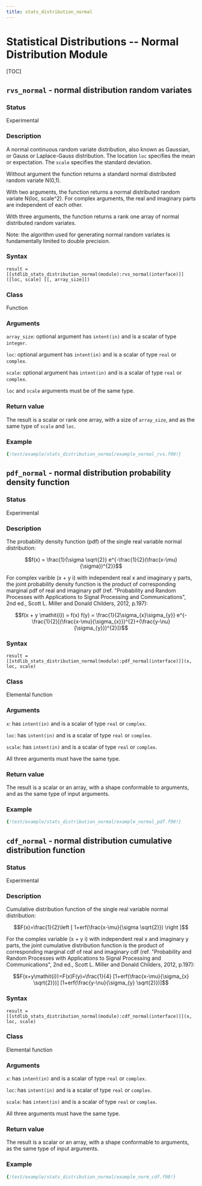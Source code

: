 ```yaml
---
title: stats_distribution_normal
---
```


# Statistical Distributions -- Normal Distribution Module

[TOC]

## `rvs_normal` - normal distribution random variates

### Status

Experimental

### Description

A normal continuous random variate distribution, also known as Gaussian, or Gauss or Laplace-Gauss distribution. The location `loc` specifies the mean or expectation. The `scale` specifies the standard deviation. 

Without argument the function returns a standard normal distributed random variate N(0,1).

With two arguments, the function returns a normal distributed random variate N(loc, scale^2). For complex arguments, the real and imaginary parts are independent of each other.

With three arguments, the function returns a rank one array of normal distributed random variates.

Note: the algorithm used for generating normal random variates is fundamentally limited to double precision.

### Syntax

`result = [[stdlib_stats_distribution_normal(module):rvs_normal(interface)]]([loc, scale] [[, array_size]])`

### Class

Function

### Arguments

`array_size`: optional argument has `intent(in)` and is a scalar of type `integer`.

`loc`: optional argument has `intent(in)` and is a scalar of type `real` or `complex`.

`scale`: optional argument has `intent(in)` and is a scalar of type `real` or `complex`.

`loc` and `scale` arguments must be of the same type.

### Return value

The result is a scalar or rank one array, with a size of `array_size`, and as the same type of `scale` and `loc`.

### Example

```fortran
{!test/example/stats_distribution_normal/example_normal_rvs.f90!}
```

## `pdf_normal` - normal distribution probability density function

### Status

Experimental

### Description

The probability density function (pdf) of the single real variable normal distribution:

$$f(x) = \frac{1}{\sigma \sqrt{2}} e^{-\frac{1}{2}(\frac{x-\mu}{\sigma})^{2}}$$

For complex varible (x + y i) with independent real x and imaginary y parts, the joint probability density function is the product of corresponding marginal pdf of real and imaginary pdf (ref. "Probability and Random Processes with Applications to Signal Processing and Communications", 2nd ed., Scott L. Miller and Donald Childers, 2012, p.197):

$$f(x + y \mathit{i}) = f(x) f(y) = \frac{1}{2\sigma_{x}\sigma_{y}} e^{-\frac{1}{2}[(\frac{x-\mu}{\sigma_{x}})^{2}+(\frac{y-\nu}{\sigma_{y}})^{2}]}$$

### Syntax

`result = [[stdlib_stats_distribution_normal(module):pdf_normal(interface)]](x, loc, scale)`

### Class

Elemental function

### Arguments

`x`: has `intent(in)` and is a scalar of type `real` or `complex`.

`loc`: has `intent(in)` and is a scalar of type `real` or `complex`.

`scale`: has `intent(in)` and is a scalar of type `real` or `complex`.

All three arguments must have the same type.

### Return value

The result is a scalar or an array, with a shape conformable to arguments, and as the same type of input arguments.

### Example

```fortran
{!test/example/stats_distribution_normal/example_normal_pdf.f90!}
```

## `cdf_normal` - normal distribution cumulative distribution function

### Status

Experimental

### Description

Cumulative distribution function of the single real variable normal distribution:

$$F(x)=\frac{1}{2}\left [ 1+erf(\frac{x-\mu}{\sigma \sqrt{2}}) \right ]$$

For the complex variable (x + y i) with independent real x and imaginary y parts, the joint cumulative distribution function is the product of corresponding marginal cdf of real and imaginary cdf (ref. "Probability and Random Processes with Applications to Signal Processing and Communications", 2nd ed., Scott L. Miller and Donald Childers, 2012, p.197):

$$F(x+y\mathit{i})=F(x)F(y)=\frac{1}{4} [1+erf(\frac{x-\mu}{\sigma_{x} \sqrt{2}})] [1+erf(\frac{y-\nu}{\sigma_{y} \sqrt{2}})]$$

### Syntax

`result = [[stdlib_stats_distribution_normal(module):cdf_normal(interface)]](x, loc, scale)`

### Class

Elemental function

### Arguments

`x`: has `intent(in)` and is a scalar of type `real` or `complex`.

`loc`: has `intent(in)` and is a scalar of type `real` or `complex`.

`scale`: has `intent(in)` and is a scalar of type `real` or `complex`.

All three arguments must have the same type.

### Return value

The result is a scalar or an array, with a shape conformable to arguments, as the same type of input arguments.

### Example

```fortran
{!test/example/stats_distribution_normal/example_norm_cdf.f90!}
```
